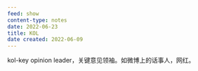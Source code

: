 ```yaml
---
feed: show
content-type: notes
date: 2022-06-23
title: KOL
date created: 2022-06-09
---
```


kol-key opinion leader，关键意见领袖。如微博上的话事人，网红。
